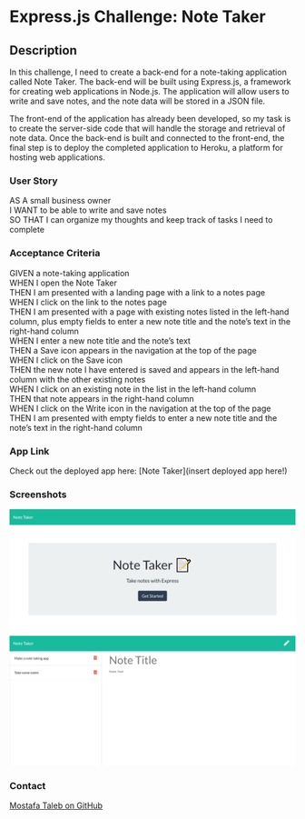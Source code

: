 # Express.js Challenge: Note Taker

## Description

In this challenge, I need to create a back-end for a note-taking application called Note Taker. The back-end will be built using Express.js, a framework for creating web applications in Node.js. The application will allow users to write and save notes, and the note data will be stored in a JSON file.

The front-end of the application has already been developed, so my task is to create the server-side code that will handle the storage and retrieval of note data. Once the back-end is built and connected to the front-end, the final step is to deploy the completed application to Heroku, a platform for hosting web applications.

### User Story

AS A small business owner  
I WANT to be able to write and save notes  
SO THAT I can organize my thoughts and keep track of tasks I need to complete  

### Acceptance Criteria

GIVEN a note-taking application  
WHEN I open the Note Taker  
THEN I am presented with a landing page with a link to a notes page  
WHEN I click on the link to the notes page  
THEN I am presented with a page with existing notes listed in the left-hand column, plus empty fields to enter a new note title and the note’s text in the right-hand column  
WHEN I enter a new note title and the note’s text  
THEN a Save icon appears in the navigation at the top of the page  
WHEN I click on the Save icon  
THEN the new note I have entered is saved and appears in the left-hand column with the other existing notes  
WHEN I click on an existing note in the list in the left-hand column  
THEN that note appears in the right-hand column  
WHEN I click on the Write icon in the navigation at the top of the page  
THEN I am presented with empty fields to enter a new note title and the note’s text in the right-hand column  

### App Link
Check out the deployed app here: [Note Taker](insert deployed app here!)

### Screenshots

![screenshot](https://github.com/kara-krzystan/note-taker/blob/main/public/assets/images/Screenshot_01.jpg)
![screenshot](https://github.com/kara-krzystan/note-taker/blob/main/public/assets/images/Screenshot_02.jpg)

### Contact

[Mostafa Taleb on GitHub](http://github.com/Mufasa91)
